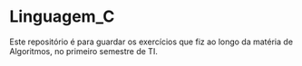 # Linguagem_C
Este repositório é para guardar os exercícios que fiz ao longo da matéria de Algoritmos, no primeiro semestre de TI.
